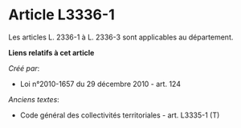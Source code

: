 # Article L3336-1

Les articles L. 2336-1 à L. 2336-3 sont applicables au département.

**Liens relatifs à cet article**

_Créé par_:

  - Loi n°2010-1657 du 29 décembre 2010 - art. 124

_Anciens textes_:

  - Code général des collectivités territoriales - art. L3335-1 (T)
